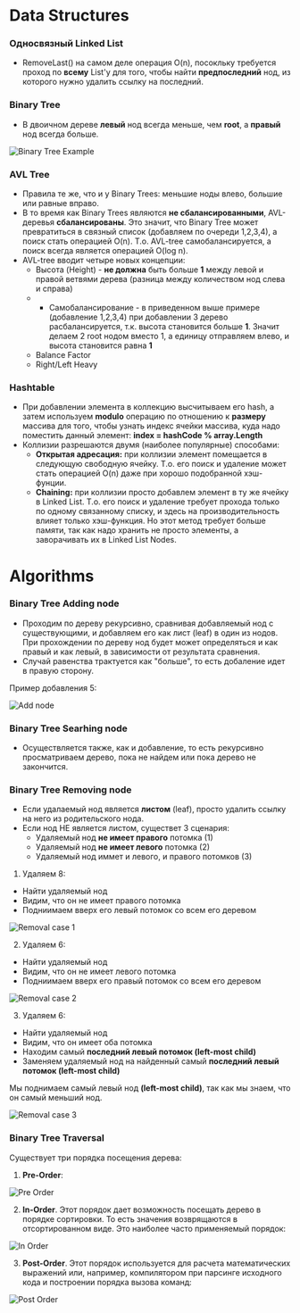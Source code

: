 # Data Structures

### Односвязный Linked List
- RemoveLast() на самом деле операция O(n), посокльку требуется проход по **всему** List'у для того, чтобы найти **предпоследний**
нод, из которого нужно удалить ссылку на последний.

### Binary Tree
- В двоичном дереве **левый** нод всегда меньше, чем **root**, а **правый** нод всегда больше.

![Binary Tree Example](https://github.com/SergeyUsok/SelfEducationNotes/blob/master/img/AlgorithmsAndDataStructures/BinaryTree_Example.JPG)

### AVL Tree
- Правила те же, что и у Binary Trees: меньшие ноды влево, большие или равные вправо.
- В то время как Binary Trees являются **не сбалансированными**, AVL-деревья **сбалансированы**. Это значит, что Binary Tree может превратиться в связный список (добавляем по очереди 1,2,3,4), а поиск стать операцией O(n). Т.о. AVL-tree самобалансируется, а поиск всегда является операцией O(log n).
- AVL-tree вводит четыре новых концепции:
  - Высота (Height) - **не должна** быть больше **1** между левой и правой ветвями дерева (разница между количеством нод слева и справа)
  - - Самобалансирование - в приведенном выше примере (добавление 1,2,3,4) при добавлении 3 дерево расбалансируется, т.к. высота становится больше **1**. Значит делаем 2 root нодом вместо 1, а единицу отправляем влево, и высота становится равна **1**
  - Balance Factor
  - Right/Left Heavy

### Hashtable
- При добавлении элемента в коллекцию высчитываем его hash, а затем используем **modulo** операцию по отношению к **размеру** массива для того, чтобы узнать индекс ячейки массива, куда надо поместить данный элемент: **index = hashCode % array.Length**
- Коллизии разрешаются двумя (наиболее популярные) способами:
  - **Открытая адресация:** при коллизии элемент помещается в следующую свободную ячейку. Т.о. его поиск и удаление может стать операцией O(n) даже при хорошо подобранной хэш-фунции.
  - **Chaining:** при коллизии просто добавлем элемент в ту же ячейку в Linked List. Т.о. его поиск и удаление требует прохода только по одному связанному списку, и здесь на производительность влияет только хэш-функция. Но этот метод требует больше памяти, так как надо хранить не просто элементы, а заворачивать их в Linked List Nodes.

# Algorithms

### Binary Tree Adding node
- Проходим по дереву рекурсивно, сравнивая добавляемый нод с существующими, и добавляем его как лист (leaf) в один из нодов. При прохождении по дереву нод будет может определяться и как правый и как левый, в зависимости от результата сравнения.
- Случай равенства трактуется как "больше", то есть добаление идет в правую сторону.

Пример добавления 5:

![Add node](https://github.com/SergeyUsok/SelfEducationNotes/blob/master/img/AlgorithmsAndDataStructures/BinaryTree_AddingNode.JPG)

### Binary Tree Searhing node
- Осуществляется также, как и добавление, то есть рекурсивно просматриваем дерево, пока не найдем или пока дерево не закончится.

### Binary Tree Removing node 
- Если удалаемый нод является **листом** (leaf), просто удалить ссылку на него из родительского нода.
- Если нод НЕ является листом, существет 3 сценария:
  - Удаляемый нод **не имеет правого** потомка (1)
  - Удаляемый нод **не имеет левого** потомка (2)
  - Удаляемый нод иммет и левого, и правого потомков (3)

1) Удаляем 8:
- Найти удаляемый нод
- Видим, что он не имеет правого потомка
- Подниимаем вверх его левый потомок со всем его деревом

![Removal case 1](https://github.com/SergeyUsok/SelfEducationNotes/blob/master/img/AlgorithmsAndDataStructures/BinaryTree_Removing_Case1.JPG)

2) Удаляем 6:
- Найти удаляемый нод
- Видим, что он не имеет левого потомка
- Подниимаем вверх его правый потомок со всем его деревом

![Removal case 2](https://github.com/SergeyUsok/SelfEducationNotes/blob/master/img/AlgorithmsAndDataStructures/BinaryTree_Removing_Case2.JPG)

3) Удаляем 6:
- Найти удаляемый нод
- Видим, что он имеет оба потомка
- Находим самый **последний левый потомок (left-most child)**
- Заменяем удаляемый нод на найденный самый **последний левый потомок (left-most child)**

Мы поднимаем самый левый нод **(left-most child)**, так как мы знаем, что он самый меньший нод.

![Removal case 3](https://github.com/SergeyUsok/SelfEducationNotes/blob/master/img/AlgorithmsAndDataStructures/BinaryTree_Removing_Case3.JPG)

### Binary Tree Traversal

Существует три порядка посещения дерева:

1) **Pre-Order**:

![Pre Order](https://github.com/SergeyUsok/SelfEducationNotes/blob/master/img/AlgorithmsAndDataStructures/BinaryTree_PreOrder_Traversal.JPG)
  
2) **In-Order**. Этот порядок дает возможность посещать дерево в порядке сортировки. То есть значения возврящаются в отсортированном виде. Это наиболее часто применяемый порядок:

![In Order](https://github.com/SergeyUsok/SelfEducationNotes/blob/master/img/AlgorithmsAndDataStructures/BinaryTree_InOrder_Traversal.JPG)

3) **Post-Order**. Этот порядок используется для расчета математических выражений или, например, компилятором при парсинге исходного кода и построении порядка вызова команд:

![Post Order](https://github.com/SergeyUsok/SelfEducationNotes/blob/master/img/AlgorithmsAndDataStructures/BinaryTree_PostOrder_Traversal.JPG)


